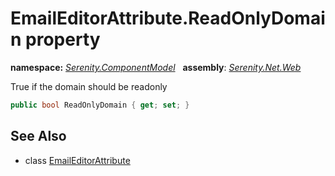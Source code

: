 # EmailEditorAttribute.ReadOnlyDomain property
**namespace:** *[Serenity.ComponentModel](../../README.md#serenity.componentmodel-namespace)*   **assembly**: *[Serenity.Net.Web](../../README.md)*

True if the domain should be readonly

```csharp
public bool ReadOnlyDomain { get; set; }
```

## See Also

* class [EmailEditorAttribute](../EmailEditorAttribute.md)